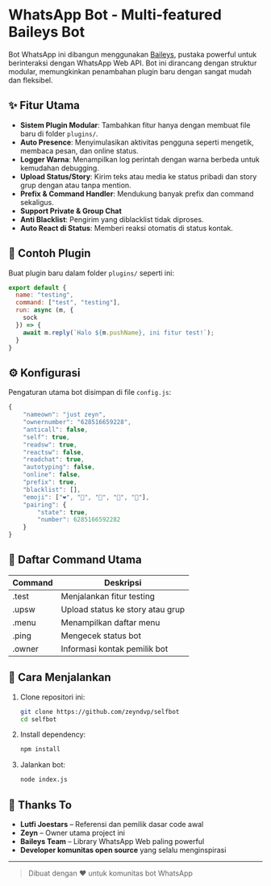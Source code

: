 # WhatsApp Bot - Multi-featured Baileys Bot

Bot WhatsApp ini dibangun menggunakan [Baileys](https://github.com/@whiskeysockets/baileys), pustaka powerful untuk berinteraksi dengan WhatsApp Web API. Bot ini dirancang dengan struktur modular, memungkinkan penambahan plugin baru dengan sangat mudah dan fleksibel.

## ✨ Fitur Utama
- **Sistem Plugin Modular**: Tambahkan fitur hanya dengan membuat file baru di folder `plugins/`.
- **Auto Presence**: Menyimulasikan aktivitas pengguna seperti mengetik, membaca pesan, dan online status.
- **Logger Warna**: Menampilkan log perintah dengan warna berbeda untuk kemudahan debugging.
- **Upload Status/Story**: Kirim teks atau media ke status pribadi dan story grup dengan atau tanpa mention.
- **Prefix & Command Handler**: Mendukung banyak prefix dan command sekaligus.
- **Support Private & Group Chat**
- **Anti Blacklist**: Pengirim yang diblacklist tidak diproses.
- **Auto React di Status**: Memberi reaksi otomatis di status kontak.

## 🧩 Contoh Plugin
Buat plugin baru dalam folder `plugins/` seperti ini:

```js
export default {
  name: "testing",
  command: ["test", "testing"],
  run: async (m, {
    sock
  }) => {
    await m.reply(`Halo ${m.pushName}, ini fitur test!`);
  }
}
```

## ⚙️ Konfigurasi
Pengaturan utama bot disimpan di file `config.js`:

```js
{
    "nameown": "just zeyn",
    "ownernumber": "628516659228",
    "anticall": false,
    "self": true,
    "readsw": true,
    "reactsw": false,
    "readchat": true,
    "autotyping": false,
    "online": false,
    "prefix": true,
    "blacklist": [],
    "emoji": ["❤️", "💛", "💚", "💙", "💜"],
    "pairing": {
        "state": true,
        "number": 6285166592282
    }
}
```

## 💬 Daftar Command Utama
| Command     | Deskripsi                                 |
|-------------|-------------------------------------------|
| .test       | Menjalankan fitur testing                 |
| .upsw       | Upload status ke story atau grup          |
| .menu       | Menampilkan daftar menu                   |
| .ping       | Mengecek status bot                       |
| .owner      | Informasi kontak pemilik bot              |

## 🚀 Cara Menjalankan
1. Clone repositori ini:
   ```bash
   git clone https://github.com/zeyndvp/selfbot
   cd selfbot
   ```
2. Install dependency:
   ```bash
   npm install
   ```
3. Jalankan bot:
   ```bash
   node index.js
   ```

## 👑 Thanks To
- **Lutfi Joestars** – Referensi dan pemilik dasar code awal
- **Zeyn** – Owner utama project ini
- **Baileys Team** – Library WhatsApp Web paling powerful
- **Developer komunitas open source** yang selalu menginspirasi

---

> Dibuat dengan ❤️ untuk komunitas bot WhatsApp
